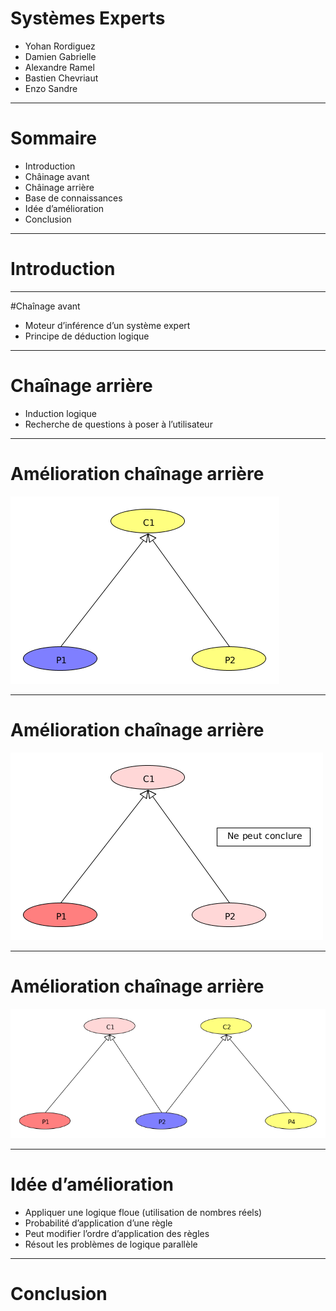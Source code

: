 # Systèmes Experts

* Yohan Rordiguez
* Damien Gabrielle
* Alexandre Ramel
* Bastien Chevriaut
* Enzo Sandre

---

# Sommaire

* Introduction
* Châinage avant
* Châinage arrière
* Base de connaissances
* Idée d’amélioration
* Conclusion

---

# Introduction

---

#Chaînage avant

* Moteur d’inférence d’un système expert
* Principe de déduction logique

---

# Chaînage arrière

* Induction logique
* Recherche de questions à poser à l’utilisateur

---

# Amélioration chaînage arrière

![image](1.png)

---

# Amélioration chaînage arrière

![image](2.png)

---

# Amélioration chaînage arrière

![image](4.png)

---

# Idée d’amélioration

* Appliquer une logique floue (utilisation de nombres réels)
 * Probabilité d’application d’une règle
 * Peut modifier l’ordre d’application des règles
 * Résout les problèmes de logique parallèle

---

# Conclusion
